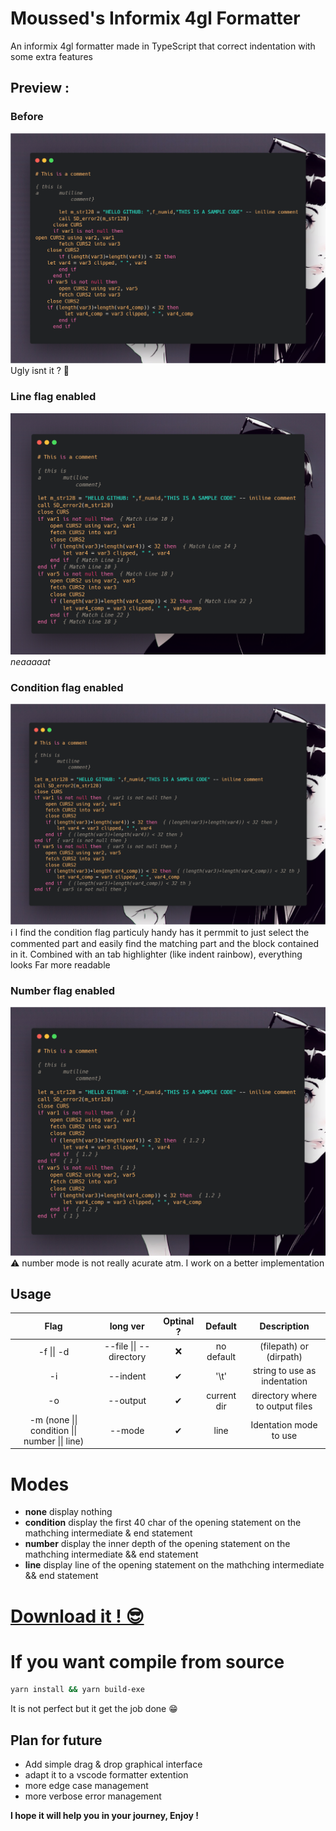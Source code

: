 # Moussed's Informix 4gl Formatter

An informix 4gl formatter made in TypeScript that correct indentation with some extra features

## Preview :

### Before

![](img/preview_not_formatted.png)
Ugly isnt it ? 🤔

### Line flag enabled

![](img/preview_line.png)
_neaaaaat_

### Condition flag enabled

![](img/preview_condition.png)
ℹ I find the condition flag particuly handy has it permmit to just select the commented part and easily find the matching part and the block contained in it.
Combined with an tab highlighter (like indent rainbow),
everything looks Far more readable

### Number flag enabled

![](img/preview_number.png)
⚠ number mode is not really acurate atm. I work on a better implementation

## Usage

|                      Flag                      |        long ver         | Optinal ? |   Default   |           Description           |
| :--------------------------------------------: | :---------------------: | :-------: | :---------: | :-----------------------------: |
|                   -f \|\| -d                   | --file \|\| --directory |    ❌     | no default  |     (filepath) or (dirpath)     |
|                       -i                       |        --indent         |     ✔     |    '\\t'    |  string to use as indentation   |
|                       -o                       |        --output         |     ✔     | current dir | directory where to output files |
| -m (none \|\| condition \|\| number \|\| line) |         --mode          |     ✔     |    line     |     Identation mode to use      |

# Modes

- **none** display nothing
- **condition** display the first 40 char of the opening statement on the mathching intermediate & end statement
- **number** display the inner depth of the opening statement on the mathching intermediate && end statement
- **line** display line of the opening statement on the mathching intermediate && end statement

# [Download it ! 😎](https://github.com/Di-KaZ/informix-4gl-formatter/releases/tag/0.0.7)

# If you want compile from source

```bash
yarn install && yarn build-exe
```

It is not perfect but it get the job done 😁

## Plan for future

- Add simple drag & drop graphical interface
- adapt it to a vscode formatter extention
- more edge case management
- more verbose error management

**I hope it will help you in your journey, Enjoy !**

